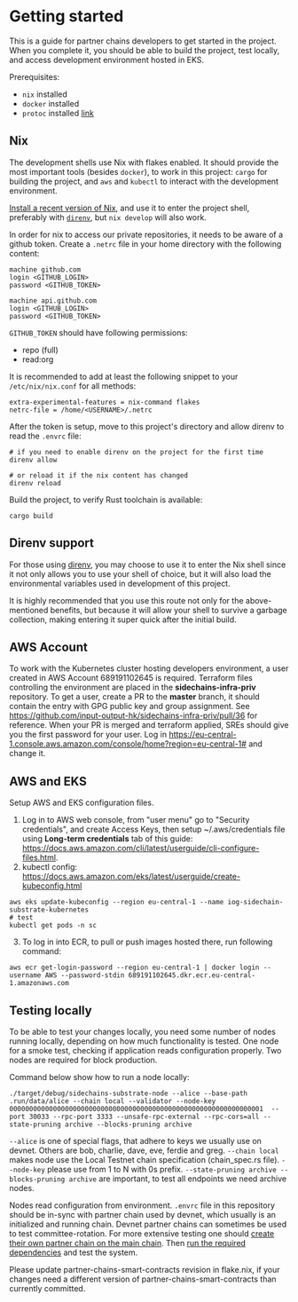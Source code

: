 # Getting started

This is a guide for partner chains developers to get started in the project. When you complete it, you should be able to build the project, test locally, and access development environment hosted in EKS.

Prerequisites:
* `nix` installed
* `docker` installed
* `protoc` installed [link](https://google.github.io/proto-lens/installing-protoc.html)

## Nix

The development shells use Nix with flakes enabled. It should provide the most
important tools (besides `docker`), to work in this project: `cargo` for
building the project, and `aws` and `kubectl` to interact with the development
environment.

[Install a recent version of Nix](https://zero-to-nix.com/start/install), and
use it to enter the project shell, preferably with [`direnv`](#direnv-support),
but `nix develop` will also work.

In order for nix to access our private repositories, it needs to be aware of a
github token. Create a `.netrc` file in your home directory with the following
content:
```
machine github.com
login <GITHUB_LOGIN>
password <GITHUB_TOKEN>

machine api.github.com
login <GITHUB_LOGIN>
password <GITHUB_TOKEN>
```

`GITHUB_TOKEN` should have following permissions:
- repo (full)
- read:org

It is recommended to add at least the following snippet to your
`/etc/nix/nix.conf` for all methods:
```
extra-experimental-features = nix-command flakes
netrc-file = /home/<USERNAME>/.netrc
```


After the token is setup, move to this project's directory and allow direnv to
read the `.envrc` file:
```
# if you need to enable direnv on the project for the first time
direnv allow

# or reload it if the nix content has changed
direnv reload
```

Build the project, to verify Rust toolchain is available:
```
cargo build
```


## Direnv support

For those using [direnv](https://direnv.net/), you may choose to use it to enter
the Nix shell since it not only allows you to use your shell of choice, but it
will also load the environmental variables used in development of this project.

It is highly recommended that you use this route not only for the
above-mentioned benefits, but because it will allow your shell to survive a
garbage collection, making entering it super quick after the initial build.

## AWS Account

To work with the Kubernetes cluster hosting developers environment,
a user created in AWS Account 689191102645 is required.
Terraform files controlling the environment are placed in the **sidechains-infra-priv**
repository. To get a user, create a PR to the **master** branch, it should contain
the entry with GPG public key and group assignment.
See https://github.com/input-output-hk/sidechains-infra-priv/pull/36 for reference.
When your PR is merged and terraform applied, SREs should give you the
first password for your user.
Log in https://eu-central-1.console.aws.amazon.com/console/home?region=eu-central-1#
and change it.

## AWS and EKS

Setup AWS and EKS configuration files.

1. Log in to AWS web console, from "user menu" go to "Security credentials",
   and create Access Keys, then setup ~/.aws/credentials file using **Long-term credentials**
   tab of this guide: https://docs.aws.amazon.com/cli/latest/userguide/cli-configure-files.html.
2. kubectl config: https://docs.aws.amazon.com/eks/latest/userguide/create-kubeconfig.html
```
aws eks update-kubeconfig --region eu-central-1 --name iog-sidechain-substrate-kubernetes
# test
kubectl get pods -n sc
```
3. To log in into ECR, to pull or push images hosted there, run following command:
```
aws ecr get-login-password --region eu-central-1 | docker login --username AWS --password-stdin 689191102645.dkr.ecr.eu-central-1.amazonaws.com
```

## Testing locally

To be able to test your changes locally, you need some number of nodes running locally, depending on how much functionality is tested. One node for a smoke test, checking if application reads configuration properly. Two nodes are required for block production.

Command below show how to run a node locally:
```
./target/debug/sidechains-substrate-node --alice --base-path .run/data/alice --chain local --validator --node-key 0000000000000000000000000000000000000000000000000000000000000001  --port 30033 --rpc-port 3333 --unsafe-rpc-external --rpc-cors=all --state-pruning archive --blocks-pruning archive
```
`--alice` is one of special flags, that adhere to keys we usually use on devnet.
Others are bob, charlie, dave, eve, ferdie and greg.
`--chain local` makes node use the Local Testnet chain specification (chain_spec.rs file).
`--node-key` please use from 1 to N with 0s prefix.
`--state-pruning archive --blocks-pruning archive` are important, to test all endpoints we need
archive nodes.

Nodes read configuration from environment. `.envrc` file in this repository should be in-sync
with partner chain used by devnet, which usually is an initialized and running chain. Devnet partner chains can sometimes be used to test committee-rotation. For more extensive testing one should [create their own partner chain on the main chain](./user-guides/chain-builder.md). Then [run the required dependencies](dependencies.md) and test the system.

Please update partner-chains-smart-contracts revision in flake.nix, if your changes need a different version of partner-chains-smart-contracts than currently committed.
